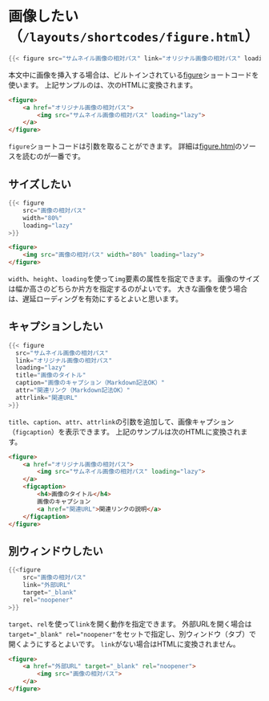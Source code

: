 # 画像したい（``/layouts/shortcodes/figure.html``）

```go
{{< figure src="サムネイル画像の相対パス" link="オリジナル画像の相対パス" loading="lazy" >}}
```

本文中に画像を挿入する場合は、ビルトインされている[figure](https://gohugo.io/content-management/shortcodes/#figure)ショートコードを使います。
上記サンプルのは、次のHTMLに変換されます。

```html
<figure>
    <a href="オリジナル画像の相対パス">
        <img src="サムネイル画像の相対パス" loading="lazy">
    </a>
</figure>
```

``figure``ショートコードは引数を取ることができます。
詳細は[figure.html](https://github.com/gohugoio/hugo/blob/master/tpl/tplimpl/embedded/templates/shortcodes/figure.html)のソースを読むのが一番です。

## サイズしたい

```go
{{< figure
    src="画像の相対パス"
    width="80%"
    loading="lazy"
>}}
```

```html
<figure>
    <img src="画像の相対パス" width="80%" loading="lazy">
</figure>
```

``width``、``height``、``loading``を使って``img``要素の属性を指定できます。
画像のサイズは幅か高さのどちらか片方を指定するのがよいです。
大きな画像を使う場合は、遅延ローディングを有効にするとよいと思います。

## キャプションしたい

```go
{{< figure
  src="サムネイル画像の相対パス"
  link="オリジナル画像の相対パス"
  loading="lazy"
  title="画像のタイトル"
  caption="画像のキャプション（Markdown記法OK）"
  attr="関連リンク（Markdown記法OK）"
  attrlink="関連URL"
>}}
```

``title``、``caption``、``attr``、``attrlink``の引数を追加して、画像キャプション（``figcaption``）を表示できます。
上記のサンプルは次のHTMLに変換されます。

```html
<figure>
    <a href="オリジナル画像の相対パス">
        <img src="サムネイル画像の相対パス" loading="lazy">
    </a>
    <figcaption>
        <h4>画像のタイトル</h4>
        画像のキャプション
        <a href="関連URL">関連リンクの説明</a>
    </figcaption>
</figure>
```

## 別ウィンドウしたい

```go
{{<figure
    src="画像の相対パス"
    link="外部URL"
    target="_blank"
    rel="noopener"
>}}
```

``target``、``rel``を使って``link``を開く動作を指定できます。
外部URLを開く場合は``target="_blank" rel="noopener"``をセットで指定し、別ウィンドウ（タブ）で開くようにするとよいです。
``link``がない場合はHTMLに変換されません。

```html
<figure>
    <a href="外部URL" target="_blank" rel="noopener">
        <img src="画像の相対パス">
    </a>
</figure>
```
